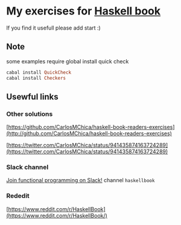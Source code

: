 # My exercises for [Haskell book](http://haskellbook.com/)

If you find it usefull please add start :)

## Note

 some examples require global install quick check

 ```haskell
 cabal install QuickCheck
 cabal install Checkers

 ```

## Usewful links

### Other solutions
[https://github.com/CarlosMChica/haskell-book-readers-exercises](http://github.com/CarlosMChica/haskell-book-readers-exercises)

[https://twitter.com/CarlosMChica/status/941435874163724289](https://twitter.com/CarlosMChica/status/941435874163724289)

### Slack channel

[Join functional programming on Slack!](https://fpchat-invite.herokuapp.com/) channel `haskellbook`

### Rededit

[https://www.reddit.com/r/HaskellBook](https://www.reddit.com/r/HaskellBook/)